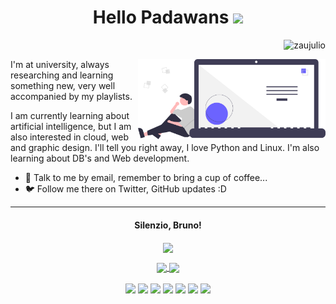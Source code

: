 <h1 align="center">
  Hello Padawans
  <img src="https://media.giphy.com/media/nDg8O2z3Rmk6Y/source.gif" width="30px">
</h1>

<p align="right"> <img src="https://komarev.com/ghpvc/?username=zaujulio&color=blue" alt="zaujulio" /> </p>
<img align="right" src="./undraw_Code_thinking_re_gka2.svg" width=300>

I'm at university, always researching and learning something new, very well accompanied by my playlists.

I am currently learning about artificial intelligence, but I am also interested in cloud, web and graphic design. I'll tell you right away, I love Python and Linux. I'm also learning about DB's and Web development.

- 📧 Talk to me by email, remember to bring a cup of coffee...
- 🐦 Follow me there on Twitter, GitHub updates :D

___
<h4 align="center">Silenzio, Bruno!</h4>

<p align="center">
  <img
    align="center"
     height="400"
    src="https://cr-skills-chart-widget.azurewebsites.net/api/api?username=zaujulio&bg=%23141321"
  />
</p>
  

<p align="center">
  <a href="https://github.com/anuraghazra/github-readme-stats">
    <img
      height="145"
      align="center"
      src="https://github-readme-stats.vercel.app/api/top-langs/?username=zaujulio&layout=compact&theme=radical"
    />
  </a>
  <a href="https://github.com/anuraghazra/github-readme-stats">
    <img
      align="center"
      height="145"
      src="https://github-readme-stats.vercel.app/api?username=zaujulio&count_private=true&show_icons=true&theme=radical"
    />
  </a>
</p>

<!-- <p align="center">
  <a href="https://profile.codersrank.io/user/zaujulio">
    <img
         align="center"
         height="165"
         src="https://cr-ss-service.azurewebsites.net/api/ScreenShot?widget=summary&username=zaujulio&badges=2&show-avatar=false&style=--header-bg-color:%23141321;--bg-color:%23D83A7C;--badge-bg-color:%23141321;--badge-text-color:%23A5FFF7;">
  </a>
</p> -->

<p align="center">
  <a href="https://twitter.com/Zau_Galvao?s=09" target="_blank"><img align="center" src="https://img.shields.io/badge/Twitter-1DA1F2?style=for-the-badge&logo=twitter&logoColor=white"/></a>
  <a href="https://www.linkedin.com/in/zaujulio" target="_blank"><img align="center" src="https://img.shields.io/badge/LinkedIn-0077B5?style=for-the-badge&logo=linkedin&logoColor=white"/></a>
  <a href="https://www.instagram.com/ZauJulio/" target="_blank"><img align="center" src="https://img.shields.io/badge/Instagram-E4405F?style=for-the-badge&logo=instagram&logoColor=white"/></a>
  <a href="https://open.spotify.com/user/22h43nfzwiryoykpab2bd76ha?si=r7hAIFhvRUqrQylhZaep7g" target="_blank"><img align="center" src="https://img.shields.io/badge/Spotify-1ED760?&style=for-the-badge&logo=spotify&logoColor=white"/></a>
  <a href="https://api.whatsapp.com/send?phone=5584998651868&text=Ol%C3%A1%2C%20Hello%2C%20Bonjour%2C%20Hola%2C%20Hallo" target="_blank"><img align="center" src="https://img.shields.io/badge/WhatsApp-25D366?style=for-the-badge&logo=whatsapp&logoColor=white"/></a>
  <a href="https://t.me/ZauJulio" target="_blank"><img align="center" src="https://img.shields.io/badge/Telegram-2CA5E0?style=for-the-badge&logo=telegram&logoColor=white"/></a>
  <a href="http://zauhdf@gmail.com/" target="_blank"><img align="center" src="https://img.shields.io/badge/Gmail-D14836?style=for-the-badge&logo=gmail&logoColor=white"/></a>
</p>
